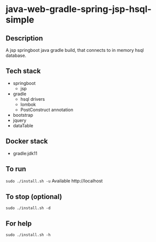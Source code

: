 # java-web-gradle-spring-jsp-hsql-simple

## Description
A jsp springboot java gradle build,
that connects to in memory hsql database.

## Tech stack
- springboot
  - jsp
- gradle
  - hsql drivers
  - lombok
  - PostConstruct annotation
- bootstrap
- jquery
- dataTable

## Docker stack
- gradle:jdk11

## To run
`sudo ./install.sh -u`
Available http://localhost

## To stop (optional)
`sudo ./install.sh -d`

## For help
`sudo ./install.sh -h`
